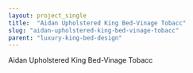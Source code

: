 ```yaml
---
layout: project_single
title:  "Aidan Upholstered King Bed-Vinage Tobacc"
slug: "aidan-upholstered-king-bed-vinage-tobacc"
parent: "luxury-king-bed-design"
---
```

Aidan Upholstered King Bed-Vinage Tobacc